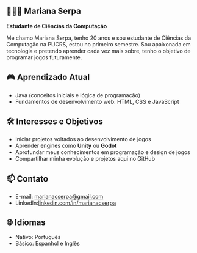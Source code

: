 ## 👩🏻‍💻 Mariana Serpa

**Estudante de Ciências da Computação**

Me chamo Mariana Serpa, tenho 20 anos e sou estudante de Ciências da Computação na PUCRS, estou no primeiro semestre. Sou apaixonada em tecnologia e pretendo aprender cada vez mais sobre, tenho o objetivo de programar jogos futuramente.

## 🎮 Aprendizado Atual
- Java (conceitos iniciais e lógica de programação)  
- Fundamentos de desenvolvimento web: HTML, CSS e JavaScript

## 🛠️ Interesses e Objetivos
- Iniciar projetos voltados ao desenvolvimento de jogos  
- Aprender engines como **Unity** ou **Godot**  
- Aprofundar meus conhecimentos em programação e design de jogos  
- Compartilhar minha evolução e projetos aqui no GitHub

## 📫 Contato
- E-mail: [marianacserpa@gmail.com](mailto:marianacserpa@gmail.com)  
- LinkedIn:[linkedin.com/in/marianacserpa](https://www.linkedin.com/in/marianacserpa/)

## 🌐 Idiomas
- Nativo: Português  
- Básico: Espanhol e Inglês
